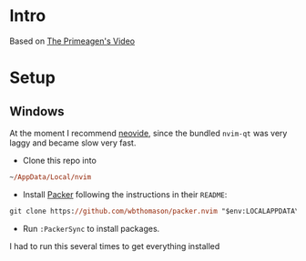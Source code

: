 # Intro

Based on [The Primeagen's Video](https://www.youtube.com/watch?v=w7i4amO_zaE)

# Setup

## Windows

At the moment I recommend [neovide](https://neovide.dev/), since the bundled `nvim-qt` was
very laggy and became slow very fast.

- Clone this repo into

```ps
~/AppData/Local/nvim
```

- Install [Packer](https://github.com/wbthomason/packer.nvim) following the instructions in their
`README`:

```ps
git clone https://github.com/wbthomason/packer.nvim "$env:LOCALAPPDATA\nvim-data\site\pack\packer\start\packer.nvim"
```

- Run `:PackerSync` to install packages.

I had to run this several times to get everything installed
